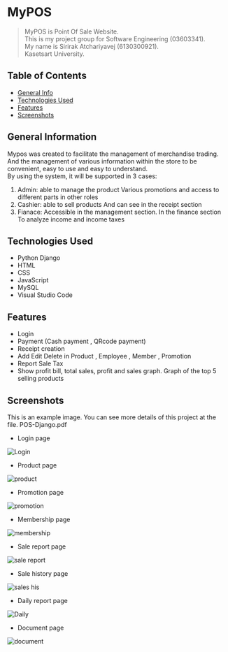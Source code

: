 # MyPOS 
 >MyPOS is Point Of Sale Website.\
 This is my project group for Software Engineering (03603341).\
 My name is Sirirak Atchariyavej (6130300921).\
 Kasetsart University.


## Table of Contents
* [General Info](#general-information)
* [Technologies Used](#technologies-used)
* [Features](#features)
* [Screenshots](#screenshots)


## General Information

Mypos was created to facilitate the management of merchandise trading. And the management of various information within the store to be convenient, easy to use and easy to understand. \
By using the system, it will be supported in 3 cases:
1) Admin: able to manage the product Various promotions and access to different parts in other roles
2) Cashier: able to sell products And can see in the receipt section
3) Fianace: Accessible in the management section. In the finance section To analyze income and income taxes

## Technologies Used
- Python Django 
- HTML 
- CSS
- JavaScript
- MySQL 
- Visual Studio Code 

## Features
- Login
- Payment (Cash payment , QRcode payment)
- Receipt creation
- Add Edit Delete in Product , Employee , Member , Promotion 
- Report Sale Tax 
- Show profit bill, total sales, profit and sales graph. Graph of the top 5 selling products


## Screenshots
This is an example image. You can see more details of this project at the file. POS-Django.pdf
- Login page 

![Login](https://user-images.githubusercontent.com/78865194/120125698-007f9e80-c1e4-11eb-9ccc-5bf81c6dd511.PNG)
- Product page

![product](https://user-images.githubusercontent.com/78865194/120125754-39b80e80-c1e4-11eb-8c4d-ab0f5a0e8edb.PNG)
- Promotion page

![promotion](https://user-images.githubusercontent.com/78865194/120125785-49cfee00-c1e4-11eb-8068-55cf5e4e40e9.PNG)
- Membership page

![membership](https://user-images.githubusercontent.com/78865194/120125784-49cfee00-c1e4-11eb-934c-c877f8f63594.PNG)
- Sale report page

![sale report](https://user-images.githubusercontent.com/78865194/120125775-46d4fd80-c1e4-11eb-907c-93a14688330d.PNG)
- Sale history page

![sales his](https://user-images.githubusercontent.com/78865194/120125779-489ec100-c1e4-11eb-9ac2-06a1a629a0f6.PNG)
- Daily report page

![Daily](https://user-images.githubusercontent.com/78865194/120125780-489ec100-c1e4-11eb-8d4b-6ca89892c237.PNG)
- Document page

![document](https://user-images.githubusercontent.com/78865194/120125782-49375780-c1e4-11eb-971e-c99127083d11.PNG)



